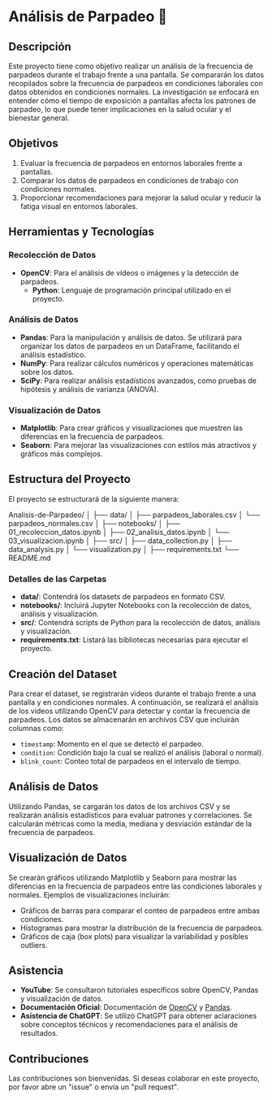 # Análisis de Parpadeo 👀

## Descripción
Este proyecto tiene como objetivo realizar un análisis de la frecuencia de parpadeos durante el trabajo frente a una pantalla. Se compararán los datos recopilados sobre la frecuencia de parpadeos en condiciones laborales con datos obtenidos en condiciones normales. La investigación se enfocará en entender cómo el tiempo de exposición a pantallas afecta los patrones de parpadeo, lo que puede tener implicaciones en la salud ocular y el bienestar general.

## Objetivos
1. Evaluar la frecuencia de parpadeos en entornos laborales frente a pantallas.
2. Comparar los datos de parpadeos en condiciones de trabajo con condiciones normales.
3. Proporcionar recomendaciones para mejorar la salud ocular y reducir la fatiga visual en entornos laborales.

## Herramientas y Tecnologías

### Recolección de Datos
- **OpenCV**: Para el análisis de videos o imágenes y la detección de parpadeos. 
  - **Python**: Lenguaje de programación principal utilizado en el proyecto.

### Análisis de Datos
- **Pandas**: Para la manipulación y análisis de datos. Se utilizará para organizar los datos de parpadeos en un DataFrame, facilitando el análisis estadístico.
- **NumPy**: Para realizar cálculos numéricos y operaciones matemáticas sobre los datos.
- **SciPy**: Para realizar análisis estadísticos avanzados, como pruebas de hipótesis y análisis de varianza (ANOVA).

### Visualización de Datos
- **Matplotlib**: Para crear gráficos y visualizaciones que muestren las diferencias en la frecuencia de parpadeos.
- **Seaborn**: Para mejorar las visualizaciones con estilos más atractivos y gráficos más complejos.

## Estructura del Proyecto
El proyecto se estructurará de la siguiente manera:

Analisis-de-Parpadeo/ │ ├── data/ │ ├── parpadeos_laborales.csv │ └── parpadeos_normales.csv │ ├── notebooks/ │ ├── 01_recoleccion_datos.ipynb │ ├── 02_analisis_datos.ipynb │ └── 03_visualizacion.ipynb │ ├── src/ │ ├── data_collection.py │ ├── data_analysis.py │ └── visualization.py │ ├── requirements.txt └── README.md

### Detalles de las Carpetas
- **data/**: Contendrá los datasets de parpadeos en formato CSV.
- **notebooks/**: Incluirá Jupyter Notebooks con la recolección de datos, análisis y visualización.
- **src/**: Contendrá scripts de Python para la recolección de datos, análisis y visualización.
- **requirements.txt**: Listará las bibliotecas necesarias para ejecutar el proyecto.

## Creación del Dataset
Para crear el dataset, se registrarán videos durante el trabajo frente a una pantalla y en condiciones normales. A continuación, se realizará el análisis de los videos utilizando OpenCV para detectar y contar la frecuencia de parpadeos. Los datos se almacenarán en archivos CSV que incluirán columnas como:
- `timestamp`: Momento en el que se detectó el parpadeo.
- `condition`: Condición bajo la cual se realizó el análisis (laboral o normal).
- `blink_count`: Conteo total de parpadeos en el intervalo de tiempo.

## Análisis de Datos
Utilizando Pandas, se cargarán los datos de los archivos CSV y se realizarán análisis estadísticos para evaluar patrones y correlaciones. Se calcularán métricas como la media, mediana y desviación estándar de la frecuencia de parpadeos.

## Visualización de Datos
Se crearán gráficos utilizando Matplotlib y Seaborn para mostrar las diferencias en la frecuencia de parpadeos entre las condiciones laborales y normales. Ejemplos de visualizaciones incluirán:
- Gráficos de barras para comparar el conteo de parpadeos entre ambas condiciones.
- Histogramas para mostrar la distribución de la frecuencia de parpadeos.
- Gráficos de caja (box plots) para visualizar la variabilidad y posibles outliers.

## Asistencia
- **YouTube**: Se consultaron tutoriales específicos sobre OpenCV, Pandas y visualización de datos.
- **Documentación Oficial**: Documentación de [OpenCV](https://opencv.org/documentation/) y [Pandas](https://pandas.pydata.org/docs/).
- **Asistencia de ChatGPT**: Se utilizó ChatGPT para obtener aclaraciones sobre conceptos técnicos y recomendaciones para el análisis de resultados.

## Contribuciones
Las contribuciones son bienvenidas. Si deseas colaborar en este proyecto, por favor abre un "issue" o envía un "pull request".
